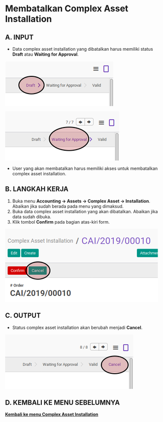 # Membatalkan Complex Asset Installation

## A. INPUT

* Data complex asset installation yang dibatalkan harus memiliki status **Draft** atau **Waiting for Approval**.

![](../../img/complex-asset-installation/status-draft.png)

![](../../img/complex-asset-installation/status-waiting.png)

* User yang akan membatalkan harus memiliki akses untuk membatalkan complex asset installation.

## B. LANGKAH KERJA

1. Buka menu **Accounting -> Assets -> Complex Asset -> Installation**. Abaikan jika sudah berada pada menu yang dimaksud.
2. Buka data complex asset installation yang akan dibatalkan. Abaikan jika data sudah dibuka.
3. Klik tombol **Confirm** pada bagian atas-kiri form.

![](../../img/complex-asset-installation/tombol-cancel.png)

## C. OUTPUT

* Status complex asset installation akan berubah menjadi **Cancel**.

![](../../img/complex-asset-installation/status-cancel.png)

## D. KEMBALI KE MENU SEBELUMNYA

[**Kembali ke menu Complex Asset Installation**](./../complex-asset-installation.md)
